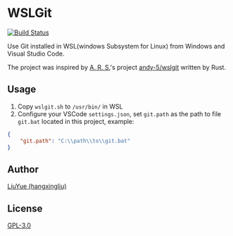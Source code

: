 # WSLGit

[![Build Status](https://travis-ci.org/hangxingliu/wslgit.svg?branch=master)](https://travis-ci.org/hangxingliu/wslgit)

Use Git installed in WSL(windows Subsystem for Linux) from Windows and Visual Studio Code.

The project was inspired by [A. R. S.](https://github.com/andy-5)'s project [andy-5/wslgit](https://github.com/andy-5/wslgit) written by Rust.

## Usage

1. Copy `wslgit.sh` to `/usr/bin/` in WSL
2. Configure your VSCode `settings.json`, set `git.path` as the path to file `git.bat` located in this project, example:

``` json
{
	"git.path": "C:\\path\\to\\git.bat"
}
```

## Author

[LiuYue (hangxingliu)](https://github.com/hangxingliu)

## License

[GPL-3.0](LICENSE)
